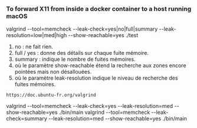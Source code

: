 ### To forward X11 from inside a docker container to a host running macOS

valgrind --tool=memcheck --leak-check=yes|no|full|summary --leak-resolution=low|med|high --show-reachable=yes ./test


1. no : ne fait rien.
2. full / yes : donne des détails sur chaque fuite mémoire.
3. summary : indique le nombre de fuites mémoires.
4. où le paramètre show-reachable étend la recherche aux zones encore pointées mais non désallouées.
5. où le paramètre leak-resolution indique le niveau de recherche des fuites mémoires.

```
https://doc.ubuntu-fr.org/valgrind
 ```

valgrind --tool=memcheck --leak-check=yes --leak-resolution=med --show-reachable=yes ./bin/main
valgrind --tool=memcheck --leak-check=summary --leak-resolution=med --show-reachable=yes ./bin/main